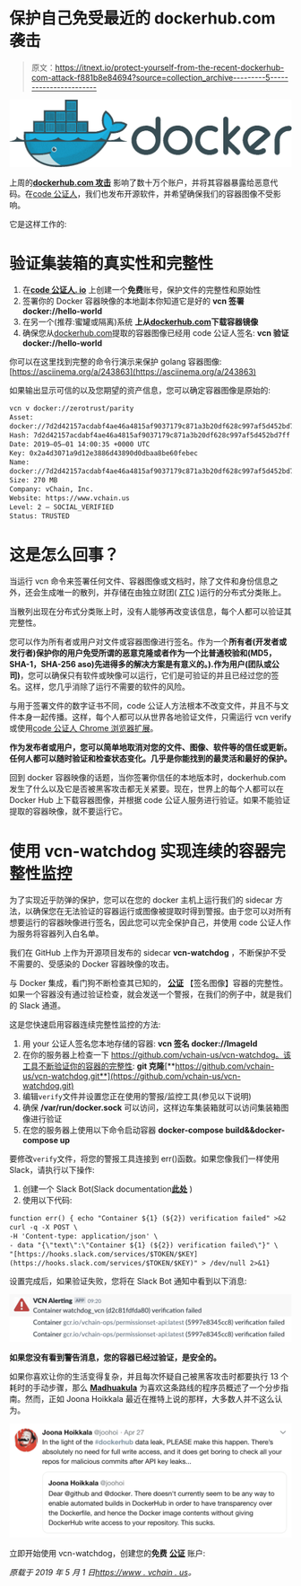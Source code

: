 # 保护自己免受最近的 dockerhub.com 袭击

> 原文：<https://itnext.io/protect-yourself-from-the-recent-dockerhub-com-attack-f881b8e84694?source=collection_archive---------5----------------------->

![](img/1b6917c343be1d135bc88db56df8c021.png)

上周的[**dockerhub.com 攻击**](https://news.ycombinator.com/item?id=19763413) 影响了数十万个账户，并将其容器暴露给恶意代码。在[code 公证人](https://www.codenotary.io)，我们也发布开源软件，并希望确保我们的容器图像不受影响。

它是这样工作的:

# 验证集装箱的真实性和完整性

1.  在[**code 公证人. io**](https://www.codenotary.io/?utm_source=vchain&utm_medium=blog&utm_campaign=protect.yourself.from.the.recent.dockerhub.com.attack) 上创建一个**免费**账号，保护文件的完整性和原始性
2.  签署你的 Docker 容器映像的本地副本你知道它是好的
    **vcn 签署 docker://hello-world**
3.  在另一个(推荐:蜜罐或隔离)系统
    **上从[dockerhub.com](http://dockerhub.com/)下载容器镜像**
4.  确保您从[dockerhub.com](http://dockerhub.com/)提取的容器图像已经用 code 公证人签名:
    **vcn 验证 docker://hello-world**

你可以在这里找到完整的命令行演示来保护 golang 容器图像:[https://asciinema.org/a/243863](https://asciinema.org/a/243863)

如果输出显示可信的以及您期望的资产信息，您可以确定容器图像是原始的:

```
vcn v docker://zerotrust/parity 
Asset: docker://7d2d42157acdabf4ae46a4815af9037179c871a3b20df628c997af5d452bd7ff 
Hash: 7d2d42157acdabf4ae46a4815af9037179c871a3b20df628c997af5d452bd7ff Date: 2019–05–01 14:00:35 +0000 UTC 
Key: 0x2a4d3071a9d12e3886d43890d0dbaa8be60febec 
Name: docker://7d2d42157acdabf4ae46a4815af9037179c871a3b20df628c997af5d452bd7ff 
Size: 270 MB 
Company: vChain, Inc. 
Website: https://www.vchain.us 
Level: 2 — SOCIAL_VERIFIED 
Status: TRUSTED
```

# 这是怎么回事？

当运行 vcn 命令来签署任何文件、容器图像或文档时，除了文件和身份信息之外，还会生成唯一的散列，并存储在由独立财团( [ZTC](https://www.zerotrustconsortium.org) )运行的分布式分类账上。

当散列出现在分布式分类账上时，没有人能够再改变该信息，每个人都可以验证其完整性。

您可以作为所有者或用户对文件或容器图像进行签名。作为一个**所有者(开发者或发行者)**保护你的用户免受所谓的恶意克隆或者作为一个比普通校验和(MD5，SHA-1，SHA-256 aso)先进得多的解决方案是有意义的。).作为**用户(团队或公司)**，您可以确保只有软件或映像可以运行，它们是可验证的并且已经过您的签名。这样，您几乎消除了运行不需要的软件的风险。

与用于签署文件的数字证书不同，code 公证人方法根本不改变文件，并且不与文件本身一起传播。这样，每个人都可以从世界各地验证文件，只需运行 vcn verify 或使用[code 公证人 Chrome 浏览器扩展](https://chrome.google.com/webstore/detail/vchain-codenotary-downloa/mnloemedehacppeggbipipjlphdjpjcb?hl=en)。

**作为发布者或用户，您可以简单地取消对您的文件、图像、软件等的信任或更新。任何人都可以随时验证和检查状态变化。几乎是你能找到的最灵活和最好的保护。**

回到 docker 容器映像的话题，当你签署你信任的本地版本时，dockerhub.com 发生了什么以及它是否被黑客攻击都无关紧要。现在，世界上的每个人都可以在 Docker Hub 上下载容器图像，并根据 code 公证人服务进行验证。如果不能验证提取的容器映像，就不要运行它。

# 使用 vcn-watchdog 实现连续的容器完整性监控

为了实现近乎防弹的保护，您可以在您的 docker 主机上运行我们的 sidecar 方法，以确保您在无法验证的容器运行或图像被提取时得到警报。由于您可以对所有想要运行的容器映像进行签名，因此您可以完全保护自己，并使用 code 公证人作为服务将容器列入白名单。

我们在 GitHub 上作为开源项目发布的 sidecar **vcn-watchdog** ，不断保护不受不需要的、受感染的 Docker 容器映像的攻击。

与 Docker 集成，看门狗不断检查其已知的， [**公证**](https://www.codenotary.io) 【签名图像】容器的完整性。如果一个容器没有通过验证检查，就会发送一个警报，在我们的例子中，就是我们的 Slack 通道。

这是您快速启用容器连续完整性监控的方法:

1.  用 your 公证人签名您本地存储的容器:
    **vcn 签名 docker://ImageId**
2.  在你的服务器上检查一下 https://github.com/vchain-us/vcn-watchdog。该工具不断验证你的容器的完整性:
    **git 克隆**[**https://github.com/vchain-us/vcn-watchdog.git**](https://github.com/vchain-us/vcn-watchdog.git)
3.  编辑`verify`文件并设置您正在使用的警报/监控工具(参见以下说明)
4.  确保 **/var/run/docker.sock** 可以访问，这样边车集装箱就可以访问集装箱图像进行验证
5.  在您的服务器上使用以下命令启动容器
    **docker-compose build&&docker-compose up**

要修改`verify`文件，将您的警报工具连接到 err()函数。如果您像我们一样使用 Slack，请执行以下操作:

1.  创建一个 Slack Bot(Slack documentation[**此处**](https://get.slack.help/hc/en-us/articles/115005265703-Create-a-bot-for-your-workspace) )
2.  使用以下代码:

```
function err() { echo "Container ${1} (${2}) verification failed" >&2 curl -q -X POST \ 
-H 'Content-type: application/json' \ 
- data "{\"text\":\"Container ${1} (${2}) verification failed\"}" \
"[https://hooks.slack.com/services/$TOKEN/$KEY](https://hooks.slack.com/services/$TOKEN/$KEY)" > /dev/null 2>&1}
```

设置完成后，如果验证失败，您将在 Slack Bot 通知中看到以下消息:

![](img/346a5cacc57e77e52240e4ebe45c9ca7.png)

**如果您没有看到警告消息，您的容器已经过验证，是安全的。**

如果你喜欢让你的生活变得复杂，并且每次怀疑自己被黑客攻击时都要执行 13 个耗时的手动步骤，那么 [**Madhuakula**](https://blog.madhuakula.com/some-tips-to-review-docker-hub-hack-of-190k-accounts-addcd602aade) 为喜欢这条路线的程序员概述了一个分步指南。然而，正如 Joona Hoikkala 最近在推特上说的那样，大多数人并不这么认为。

![](img/b1fd30d55b427e9c7c4aa1473b8561bc.png)

立即开始使用 vcn-watchdog，创建您的**免费** [**公证**](https://www.codenotary.io/?utm_source=vchain&utm_medium=blog&utm_campaign=protect.yourself.from.the.recent.dockerhub.com.attack) 账户:

*原载于 2019 年 5 月 1 日*[*https://www . vchain . us*](https://www.vchain.us/protect-yourself-from-the-recent-dockerhub-com-attack/)*。*